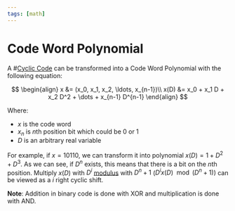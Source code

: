 ```yaml
---
tags: [math]
---
```


# Code Word Polynomial

A #[Cyclic Code](202212192231.md) can be transformed into a Code Word Polynomial
with the following equation:

$$
\begin{align}
x &= (x_0, x_1, x_2, \ldots, x_{n-1})\\
x(D) &= x_0 + x_1 D + x_2 D^2 + \dots + x_{n-1} D^{n-1}
\end{align}
$$

Where:
- $x$ is the code word
- $x_n$ is $n$th position bit which could be 0 or 1
- $D$ is an arbitrary real variable

For example, if $x = 10110$, we can transform it into polynomial $x(D) = 1 + D^2 + D^3$.
As we can see, if $D^n$ exists, this means that there is a bit on the $n$th
position. Multiply $x(D)$ with $D^i$ [modulus](202210090858.md) with $D^n + 1$
($D^i x(D) \mod (D^n + 1)$) can be viewed as a $i$ right cyclic shift.

**Note**: Addition in binary code is done with XOR and multiplication is done
with AND.
